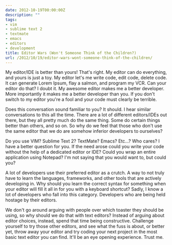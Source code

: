 ```yaml
---
date: 2012-10-19T00:00:00Z
description: ""
tags:
- vim
- sublime text 2
- textmate
- emacs
- editors
- development
title: Editor Wars (Won't Someone Think of the Children?)
url: /2012/10/19/editor-wars-wont-someone-think-of-the-children/
---
```




My editor/IDE is better than yours! That's right. My editor can do everything, and yours is just a toy. My editor let's me write code, edit code, delete code. It can generate Lorem Ipsum, flay a salmon, and program my VCR. Can your editor do that? I doubt it. My awesome editor makes me a better developer. More importantly it makes me a better developer than you. If you don't switch to my editor you're a fool and your code must clearly be terrible.

Does this conversation sound familiar to you? It should. I hear similar conversations to this all the time. There are a lot of different editors/IDEs out there, but they all pretty much do the same thing. Some do certain things better than others, and so on. So why do we feel that those who don't use the same editor that we do are somehow inferior developers to ourselves?

Do you use VIM? Sublime Text 2? TextMate? Emacs? Etc...? Who cares? I have a better question for you. If the need arose could you write your code without the help of a dedicated editor or IDE? Could you wrap an entire application using Notepad? I'm not saying that you would want to, but could you?

A lot of developers use their preferred editor as a crutch. A way to not truly have to learn the languages, frameworks, and other tools that are actively developing in. Why should you learn the correct syntax for something when your editor will fill it all in for you with a keyboard shortcut? Sadly, I know a lot of developers who fall into this category. Developers who are being held hostage by their editors.

We don't go around arguing with people over which toaster they should be using, so why should we do that with text editors? Instead of arguing about editor choices, instead, spend that time being constructive. Challenge yourself to try those other editors, and see what the fuss is about, or better yet, throw away your editor and try coding your next project in the most basic text editor you can find. It'll be an eye opening experience. Trust me.
